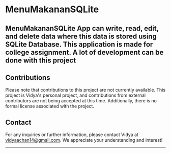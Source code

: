 # MenuMakananSQLite
MenuMakananSQLite App can write, read, edit, and delete data where this data is stored using SQLite Database. This application is made for college assignment. A lot of development can be done with this project
---

## Contributions
Please note that contributions to this project are not currently available. This project is Vidya's personal project, and contributions from external contributors are not being accepted at this time. Additionally, there is no formal license associated with the project.

## Contact
For any inquiries or further information, please contact Vidya at vidyaachan14@gmail.com. We appreciate your understanding and interest!

---
